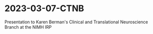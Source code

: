 # 2023-03-07-CTNB
Presentation to Karen Berman's Clinical and Translational Neuroscience Branch at the NIMH IRP
